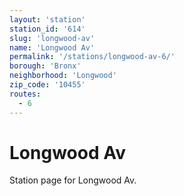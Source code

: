 ```yaml
---
layout: 'station'
station_id: '614'
slug: 'longwood-av'
name: 'Longwood Av'
permalink: '/stations/longwood-av-6/'
borough: 'Bronx'
neighborhood: 'Longwood'
zip_code: '10455'
routes:
  - 6
---
```

# Longwood Av

Station page for Longwood Av.
